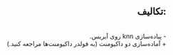 <!DOCTYPE html>
<html dir="rtl" lang="ar">
<h2>:تکالیف</h2><br>
- پیاده‌سازی knn روی آیریس.
  <br>
+ آماده‌سازی دو داکیومنت (به فولدر داکیومنت‌ها مراجعه کنید.)
